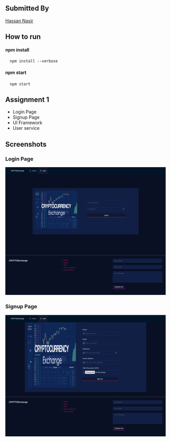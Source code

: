 
## Submitted By

[Hassan Nasir](https://www.github.com/systems-hassan)

## How to run

#### npm install

```http
  npm install --verbose
```

#### npm start

```http
  npm start
```

## Assignment 1

- Login Page
- Signup Page
- UI Framework
- User service


## Screenshots

### Login Page
![Login Page](./screenshots/loginpage.jpeg)

### Signup Page
![Signup Page](./screenshots/signup.jpeg)
